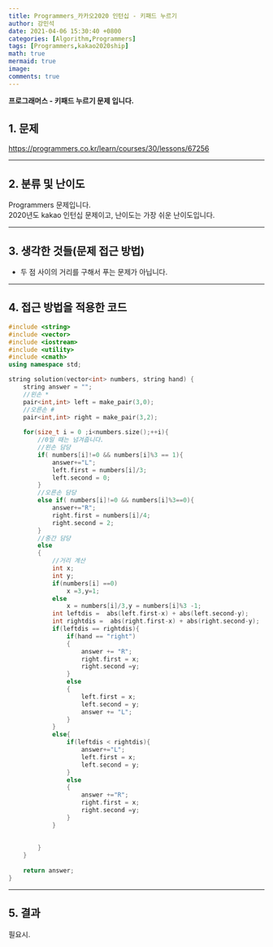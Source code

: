 ```yaml
---
title: Programmers_카카오2020 인턴십 - 키패드 누르기
author: 강민석
date: 2021-04-06 15:30:40 +0800
categories: [Algorithm,Programmers]
tags: [Programmers,kakao2020ship]
math: true
mermaid: true
image: 
comments: true
---
```


**프로그래머스 - 키패드 누르기 문제 입니다.**

## 1. 문제
<https://programmers.co.kr/learn/courses/30/lessons/67256>






-----  

## 2. 분류 및 난이도

Programmers 문제입니다.  
2020년도 kakao 인턴십 문제이고, 난이도는 가장 쉬운 난이도입니다.


-----  

## 3. 생각한 것들(문제 접근 방법)

- 두 점 사이의 거리를 구해서 푸는 문제가 아닙니다.




-----  

## 4. 접근 방법을 적용한 코드

```c++
#include <string>
#include <vector>
#include <iostream>
#include <utility>
#include <cmath>
using namespace std;

string solution(vector<int> numbers, string hand) {
    string answer = "";
    //왼손 *
    pair<int,int> left = make_pair(3,0);
    //오른손 #
    pair<int,int> right = make_pair(3,2);
    
    for(size_t i = 0 ;i<numbers.size();++i){
        //0일 때는 넘겨줍니다.
        //왼손 담당
        if( numbers[i]!=0 && numbers[i]%3 == 1){
            answer+="L";
            left.first = numbers[i]/3;
            left.second = 0;
        }
        //오른손 담당
        else if( numbers[i]!=0 && numbers[i]%3==0){
            answer+="R";
            right.first = numbers[i]/4;
            right.second = 2;
        }
        //중간 담당
        else
        {
            //거리 계산
            int x;
            int y;
            if(numbers[i] ==0)
                x =3,y=1;
            else
                x = numbers[i]/3,y = numbers[i]%3 -1;
            int leftdis =  abs(left.first-x) + abs(left.second-y);
            int rightdis =  abs(right.first-x) + abs(right.second-y);
            if(leftdis == rightdis){
                if(hand == "right")
                {
                    answer += "R";
                    right.first = x;
                    right.second =y;
                }
                else
                {
                    left.first = x;
                    left.second = y;
                    answer += "L";
                }
            }
            else{
                if(leftdis < rightdis){
                    answer+="L";
                    left.first = x;
                    left.second = y;
                }
                else
                {
                    answer +="R";
                    right.first = x;
                    right.second =y;
                }
            }
            
            
        }
    }
    
    return answer;
}
```

-----

## 5. 결과

필요시.














 
